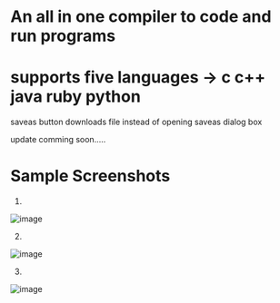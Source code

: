 # An all in one compiler to code and run programs 
# supports five languages -> c c++ java ruby python


saveas button downloads file instead of opening saveas dialog box 

update comming soon.....

# Sample Screenshots
1.
![image](https://github.com/ShravanSomanna/MultiLanguage_online_compiler/assets/140410594/82ab535f-c3ff-421d-bf00-6d2484567ba3)

2.
![image](https://github.com/ShravanSomanna/MultiLanguage_online_compiler/assets/140410594/4edd4838-8195-4e4a-9c01-3520a6499c54)

3.
![image](https://github.com/ShravanSomanna/MultiLanguage_online_compiler/assets/140410594/909a9fda-33ec-4b53-849f-ccacdeff5697)
